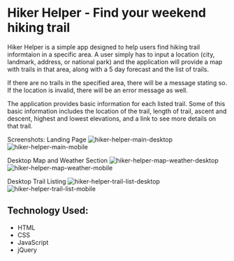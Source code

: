 <h1>Hiker Helper - Find your weekend hiking trail</h1>
<p>Hiker Helper is a simple app designed to help users find hiking trail informtaion in a specific area. A user simply has to input a location (city, landmark, address, or national park) and the application will provide a map with trails in that area, along with a 5 day forecast and the list of trails.</p>

<p>If there are no trails in the specified area, there will be a message stating so. If the location is invalid, there will be an error message as well.</p>

<p>The application provides basic information for each listed trail. Some of this basic information includes the location of the trail, length of trail, ascent and descent, highest and lowest elevations, and a link to see more details on that trail.</p>

Screenshots:
Landing Page
![hiker-helper-main-desktop](https://user-images.githubusercontent.com/30883298/34921205-1bdf6286-f94d-11e7-84b2-ca90e613ad09.png)
![hiker-helper-main-mobile](https://user-images.githubusercontent.com/30883298/34921368-26c8e3fa-f94f-11e7-947b-af17ba0a3c15.png)

Desktop Map and Weather Section
![hiker-helper-map-weather-desktop](https://user-images.githubusercontent.com/30883298/34921216-2bd1508c-f94d-11e7-8f89-9a21013b6a94.png)
![hiker-helper-map-weather-mobile](https://user-images.githubusercontent.com/30883298/34921390-6ecf5bd4-f94f-11e7-8d9e-9d07f7e68f48.png)

Desktop Trail Listing
![hiker-helper-trail-list-desktop](https://user-images.githubusercontent.com/30883298/34921220-36e2bb00-f94d-11e7-806b-dd292a2e753e.png)
![hiker-helper-trail-list-mobile](https://user-images.githubusercontent.com/30883298/34921393-7809c48c-f94f-11e7-9fcc-c0ffedcd858d.png)

<h2>Technology Used:</h2>
<ul>
  <li>HTML</li>
  <li>CSS</li>
  <li>JavaScript</li>
  <li>jQuery</li>
</ul>
